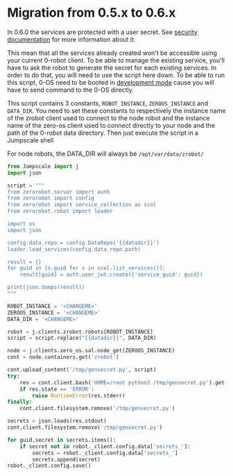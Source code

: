 # Migration from 0.5.x to 0.6.x

In 0.6.0 the services are protected with a user secret. See [security documentation](../security.md) for more information about it.  

This mean that all the services already created won't be accessible using your current 0-robot client. To be able to manage the existing service, you'll have to ask the robot to generate the secret for each existing services. In order to do that, you will need to use the script here down.
To be able to run this script, 0-OS need to be booted in [development mode](https://github.com/threefoldtech/0-core/tree/master/docs/booting#boot-options) cause you will have to send command to the 0-OS directly.

This script contains 3 constants, `ROBOT_INSTANCE`, `ZEROOS_INSTANCE` and `DATA_DIR`. You need to set these constants to respectively the instance name of the zrobot client used to connect to the node robot and the instance name of the zero-os client used to connect directly to your node and the path of the 0-robot data directory. Then just execute the script in a Jumpscale shell

For node robots, the DATA_DIR will always be `/opt/var/data/zrobot/`

```python
from Jumpscale import j
import json

script = """
from zerorobot.server import auth 
from zerorobot import config
from zerorobot import service_collection as scol
from zerorobot.robot import loader

import os
import json

config.data_repo = config.DataRepo('{{datadir}}')
loader.load_services(config.data_repo.path)

result = {}
for guid in [s.guid for s in scol.list_services()]:
    result[guid] = auth.user_jwt.create({'service_guid': guid})

print(json.dumps(result))
"""

ROBOT_INSTANCE = '<CHANGEME>'
ZEROOS_INSTANCE = '<CHANGEME>'
DATA_DIR = '<CHANGEME>'

robot = j.clients.zrobot.robots[ROBOT_INSTANCE]
script = script.replace("{{datadir}}", DATA_DIR)

node = j.clients.zero_os.sal.node_get(ZEROOS_INSTANCE)
cont = node.containers.get('zrobot')

cont.upload_content('/tmp/gensecret.py', script)
try:
    res = cont.client.bash('HOME=/root python3 /tmp/gensecret.py').get()
    if res.state == 'ERROR':
        raise RuntimeError(res.stderr)
finally:
    cont.client.filesystem.remove('/tmp/gensecret.py')

secrets = json.loads(res.stdout)
cont.client.filesystem.remove('/tmp/gensecret.py')

for guid,secret in secrets.items():
    if secret not in robot._client.config.data['secrets_']:
        secrets = robot._client.config.data['secrets_']
        secrets.append(secret)
robot._client.config.save()    
```

